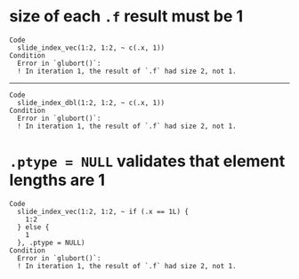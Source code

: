 # size of each `.f` result must be 1

    Code
      slide_index_vec(1:2, 1:2, ~ c(.x, 1))
    Condition
      Error in `glubort()`:
      ! In iteration 1, the result of `.f` had size 2, not 1.

---

    Code
      slide_index_dbl(1:2, 1:2, ~ c(.x, 1))
    Condition
      Error in `glubort()`:
      ! In iteration 1, the result of `.f` had size 2, not 1.

# `.ptype = NULL` validates that element lengths are 1

    Code
      slide_index_vec(1:2, 1:2, ~ if (.x == 1L) {
        1:2
      } else {
        1
      }, .ptype = NULL)
    Condition
      Error in `glubort()`:
      ! In iteration 1, the result of `.f` had size 2, not 1.

